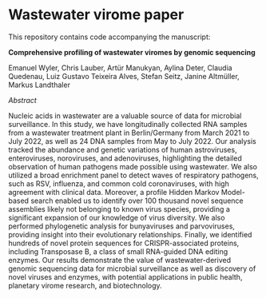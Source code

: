 #  Wastewater virome paper

This repository contains code accompanying the manuscript:

**Comprehensive profiling of wastewater viromes by genomic sequencing**

Emanuel Wyler, Chris Lauber, Artür Manukyan, Aylina Deter, Claudia Quedenau, Luiz Gustavo Teixeira Alves, Stefan Seitz, Janine Altmüller, Markus Landthaler

*Abstract*

Nucleic acids in wastewater are a valuable source of data for microbial surveillance. In this study, we have longitudinally collected RNA samples from a wastewater treatment plant in Berlin/Germany from March 2021 to July 2022, as well as 24 DNA samples from May to July 2022. Our analysis tracked the abundance and genetic variations of human astroviruses, enteroviruses, noroviruses, and adenoviruses, highlighting the detailed observation of human pathogens made possible using wastewater. We also utilized a broad enrichment panel to detect waves of respiratory pathogens, such as RSV, influenza, and common cold coronaviruses, with high agreement with clinical data. Moreover, a profile Hidden Markov Model-based search enabled us to identify over 100 thousand novel sequence assemblies likely not belonging to known virus species, providing a significant expansion of our knowledge of virus diversity. We also performed phylogenetic analysis for bunyaviruses and parvoviruses, providing insight into their evolutionary relationships. Finally, we identified hundreds of novel protein sequences for CRISPR-associated proteins, including Transposase B, a class of small RNA-guided DNA editing enzymes. Our results demonstrate the value of wastewater-derived genomic sequencing data for microbial surveillance as well as discovery of novel viruses and enzymes, with potential applications in public health, planetary virome research, and biotechnology.


